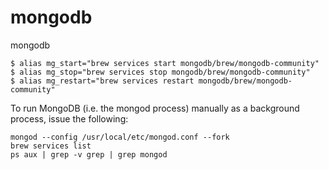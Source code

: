 # mongodb
mongodb

```
$ alias mg_start="brew services start mongodb/brew/mongodb-community"
$ alias mg_stop="brew services stop mongodb/brew/mongodb-community"
$ alias mg_restart="brew services restart mongodb/brew/mongodb-community"
```

To run MongoDB (i.e. the mongod process) manually as a background process, issue the following:
```
mongod --config /usr/local/etc/mongod.conf --fork
brew services list
ps aux | grep -v grep | grep mongod
```
